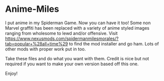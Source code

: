 # Anime-Miles
I put anime in my Spiderman Game. Now you can have it too!
Some non Marvel graffiti has been replaced with a variety of anime styled images ranging from wholesome to lewd and/or offensive. Visit https://www.nexusmods.com/spidermanmilesmorales/?tab=popular+%28all+time%29 to find the mod installer and go ham. Lots of other mods with proper work put in too.

Take these files and do what you want with them. Credit is nice but not required if you want to make your own version based off this one.

Enjoy!

